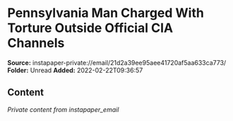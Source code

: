 # Pennsylvania Man Charged With Torture Outside Official CIA Channels

**Source:** instapaper-private://email/21d2a39ee95aee41720af5aa633ca773/
**Folder:** Unread
**Added:** 2022-02-22T09:36:57




## Content
*Private content from instapaper_email*
